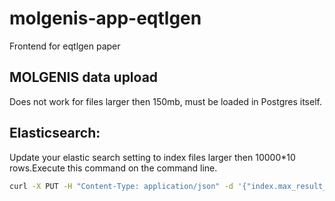 # molgenis-app-eqtlgen
Frontend for eqtlgen paper

## MOLGENIS data upload
Does not work for files larger then 150mb, must be loaded in Postgres itself.

## Elasticsearch:
Update your elastic search setting to index files larger then 10000*10 rows.Execute this command on the command line.

```bash
curl -X PUT -H "Content-Type: application/json" -d '{"index.max_result_window" : "10000000"}' "localhost:9200/_all/_settings"
```